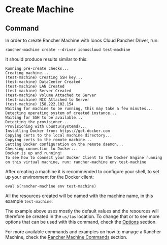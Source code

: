 # Create Machine

## Command

In order to create Rancher Machine with Ionos Cloud Rancher Driver, run:

```text
rancher-machine create --driver ionoscloud test-machine
```

It should produce results similar to this:

```text
Running pre-create checks...
Creating machine...
(test-machine) Creating SSH key...
(test-machine) DataCenter Created
(test-machine) LAN Created
(test-machine) Server Created
(test-machine) Volume Attached to Server
(test-machine) NIC Attached to Server
(test-machine) 158.222.102.154
Waiting for machine to be running, this may take a few minutes...
Detecting operating system of created instance...
Waiting for SSH to be available...
Detecting the provisioner...
Provisioning with ubuntu(systemd)...
Installing Docker from: https://get.docker.com
Copying certs to the local machine directory...
Copying certs to the remote machine...
Setting Docker configuration on the remote daemon...
Checking connection to Docker...
Docker is up and running!
To see how to connect your Docker Client to the Docker Engine running on this virtual machine, run: rancher-machine env test-machine
```

After creating a machine it is recommended to configure your shell, to set up your environment for the Docker client:

```text
eval $(rancher-machine env test-machine)
```

All the resources created will be named with the machine name, in this example `test-machine`. 

The example above uses mostly the default values and the resources will therefore be created in the `us/las` location. To change that or to see more options that can be used with this command, check the [Options](options.md) section.

For more available commands and examples on how to manage a Rancher Machine, check the [Rancher Machine Commands](commands.md) section.

